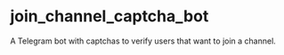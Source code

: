 # join_channel_captcha_bot

A Telegram bot with captchas to verify users that want to join a channel.
